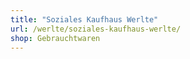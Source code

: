 ```yaml
---
title: "Soziales Kaufhaus Werlte"
url: /werlte/soziales-kaufhaus-werlte/
shop: Gebrauchtwaren
---
```

